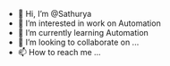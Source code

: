 - 👋 Hi, I’m @Sathurya
- 👀 I’m interested in work on Automation
- 🌱 I’m currently learning Automation
- 💞️ I’m looking to collaborate on ...
- 📫 How to reach me ...

<!---
Sathush/Sathush is a ✨ special ✨ repository because its `README.md` (this file) appears on your GitHub profile.
You can click the Preview link to take a look at your changes.
--->
